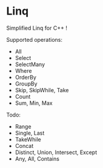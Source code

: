 # Linq
Simplified Linq for C++ !

Supported operations:
- All
- Select
- SelectMany
- Where
- OrderBy
- GroupBy
- Skip, SkipWhile, Take
- Count
- Sum, Min, Max

Todo:
- Range
- Single, Last
- TakeWhile
- Concat
- Distinct, Union, Intersect, Except
- Any, All, Contains

